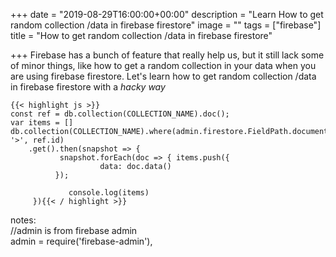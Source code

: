 +++
date = "2019-08-29T16:00:00+00:00"
description = "Learn How to get random collection /data in firebase firestore"
image = ""
tags = ["firebase"]
title = "How to get random collection /data in firebase firestore"

+++
Firebase has a bunch of feature that really help us, but it still lack some of minor things, like how to get a random collection in your data when you are using firebase firestore. Let's learn how to get random collection /data in firebase firestore with a _hacky way_

    {{< highlight js >}}
    const ref = db.collection(COLLECTION_NAME).doc();
    var items = []
    db.collection(COLLECTION_NAME).where(admin.firestore.FieldPath.documentId(), '>', ref.id)
    	.get().then(snapshot => {
    		   snapshot.forEach(doc => { items.push({  
                        data: doc.data()  
    		  });
    
    			 console.log(items) 
    	 }){{< / highlight >}}

notes:  
//admin is from firebase admin  
admin   = require('firebase-admin'),